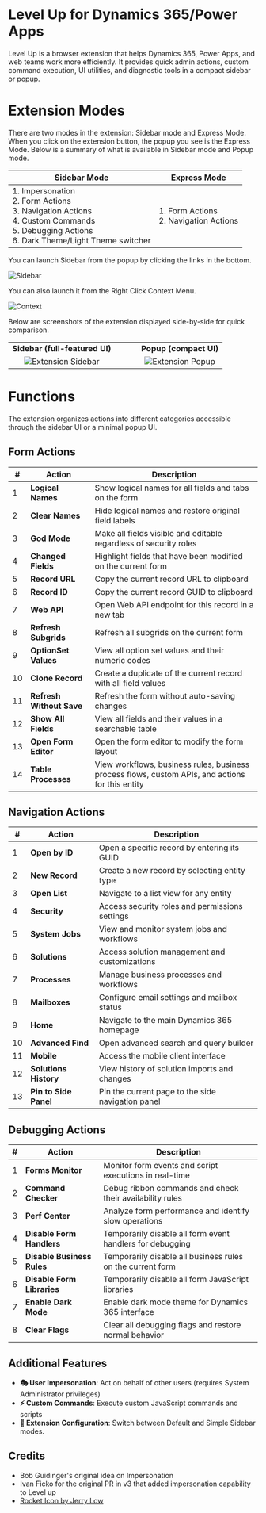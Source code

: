 # Level Up for Dynamics 365/Power Apps

Level Up is a browser extension that helps Dynamics 365, Power Apps, and web teams work more efficiently. It provides quick admin actions, custom command execution, UI utilities, and diagnostic tools in a compact sidebar or popup.

# Extension Modes

There are two modes in the extension: Sidebar mode and Express Mode. When you click on the extension button, the popup you see is the Express Mode. Below is a summary of what is available in Sidebar mode and Popup mode.

| Sidebar Mode | Express Mode |
|--------------|--------------|
| 1. Impersonation<br>2. Form Actions<br>3. Navigation Actions<br>4. Custom Commands<br>5. Debugging Actions<br>6. Dark Theme/Light Theme switcher | 1. Form Actions<br>2. Navigation Actions |

You can launch Sidebar from the popup by clicking the links in the bottom.

![Sidebar](./docs/images/sidebar-1.png)

You can also launch it from the Right Click Context Menu.

![Context](./docs/images/context-menu.png)

Below are screenshots of the extension displayed side-by-side for quick comparison.

<table>
  <tr>
    <td align="center"><b>Sidebar (full-featured UI)</b></td>
    <td>&nbsp;</td>
    <td>&nbsp;</td>
    <td align="center"><b>Popup (compact UI)</b></td>
  </tr>
  <tr>
    <td align="center"><img src="docs/images/sidebar.png" alt="Extension Sidebar" style="height:auto;"/></td>
    <td>&nbsp;&nbsp;</td>
    <td>&nbsp;</td>
    <td align="center"><img src="docs/images/popup.png" alt="Extension Popup" style="height:auto;"/></td>
  </tr>
</table>

# Functions

The extension organizes actions into different categories accessible through the sidebar UI or a minimal popup UI.

## Form Actions

| #   | Action                   | Description                                                                                      |
| --- | ------------------------ | ------------------------------------------------------------------------------------------------ |
| 1   | **Logical Names**        | Show logical names for all fields and tabs on the form                                           |
| 2   | **Clear Names**          | Hide logical names and restore original field labels                                             |
| 3   | **God Mode**             | Make all fields visible and editable regardless of security roles                                |
| 4   | **Changed Fields**       | Highlight fields that have been modified on the current form                                     |
| 5   | **Record URL**           | Copy the current record URL to clipboard                                                         |
| 6   | **Record ID**            | Copy the current record GUID to clipboard                                                        |
| 7   | **Web API**              | Open Web API endpoint for this record in a new tab                                               |
| 8   | **Refresh Subgrids**     | Refresh all subgrids on the current form                                                         |
| 9   | **OptionSet Values**     | View all option set values and their numeric codes                                               |
| 10  | **Clone Record**         | Create a duplicate of the current record with all field values                                   |
| 11  | **Refresh Without Save** | Refresh the form without auto-saving changes                                                     |
| 12  | **Show All Fields**      | View all fields and their values in a searchable table                                           |
| 13  | **Open Form Editor**     | Open the form editor to modify the form layout                                                   |
| 14  | **Table Processes**      | View workflows, business rules, business process flows, custom APIs, and actions for this entity |

## Navigation Actions

| #   | Action                | Description                                       |
| --- | --------------------- | ------------------------------------------------- |
| 1   | **Open by ID**        | Open a specific record by entering its GUID       |
| 2   | **New Record**        | Create a new record by selecting entity type      |
| 3   | **Open List**         | Navigate to a list view for any entity            |
| 4   | **Security**          | Access security roles and permissions settings    |
| 5   | **System Jobs**       | View and monitor system jobs and workflows        |
| 6   | **Solutions**         | Access solution management and customizations     |
| 7   | **Processes**         | Manage business processes and workflows           |
| 8   | **Mailboxes**         | Configure email settings and mailbox status       |
| 9   | **Home**              | Navigate to the main Dynamics 365 homepage        |
| 10  | **Advanced Find**     | Open advanced search and query builder            |
| 11  | **Mobile**            | Access the mobile client interface                |
| 12  | **Solutions History** | View history of solution imports and changes      |
| 13  | **Pin to Side Panel** | Pin the current page to the side navigation panel |

## Debugging Actions

| #   | Action                     | Description                                                |
| --- | -------------------------- | ---------------------------------------------------------- |
| 1   | **Forms Monitor**          | Monitor form events and script executions in real-time     |
| 2   | **Command Checker**        | Debug ribbon commands and check their availability rules   |
| 3   | **Perf Center**            | Analyze form performance and identify slow operations      |
| 4   | **Disable Form Handlers**  | Temporarily disable all form event handlers for debugging  |
| 5   | **Disable Business Rules** | Temporarily disable all business rules on the current form |
| 6   | **Disable Form Libraries** | Temporarily disable all form JavaScript libraries          |
| 7   | **Enable Dark Mode**       | Enable dark mode theme for Dynamics 365 interface          |
| 8   | **Clear Flags**            | Clear all debugging flags and restore normal behavior      |

## Additional Features

- **🎭 User Impersonation**: Act on behalf of other users (requires System Administrator privileges)
- **⚡ Custom Commands**: Execute custom JavaScript commands and scripts
- **🔧 Extension Configuration**: Switch between Default and Simple Sidebar modes.

## Credits
* Bob Guidinger's original idea on Impersonation
* Ivan Ficko for the original PR in v3 that added impersonation capability to Level up
* [Rocket Icon by Jerry Low](https://www.iconfinder.com/jerrylow)
